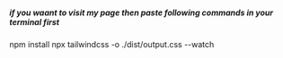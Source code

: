 ##### if you waant to visit my page then paste following commands in your terminal first
npm install
npx tailwindcss -o ./dist/output.css --watch
